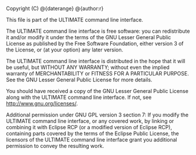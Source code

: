 Copyright (C) @{daterange} @{author:r}

This file is part of the ULTIMATE command line interface.

The ULTIMATE command line interface is free software: you can redistribute it and/or modify
it under the terms of the GNU Lesser General Public License as published
by the Free Software Foundation, either version 3 of the License, or
(at your option) any later version.

The ULTIMATE command line interface is distributed in the hope that it will be useful,
but WITHOUT ANY WARRANTY; without even the implied warranty of
MERCHANTABILITY or FITNESS FOR A PARTICULAR PURPOSE. See the
GNU Lesser General Public License for more details.

You should have received a copy of the GNU Lesser General Public License
along with the ULTIMATE command line interface. If not, see <http://www.gnu.org/licenses/>.

Additional permission under GNU GPL version 3 section 7:
If you modify the ULTIMATE command line interface, or any covered work, by linking
or combining it with Eclipse RCP (or a modified version of Eclipse RCP), 
containing parts covered by the terms of the Eclipse Public License, the 
licensors of the ULTIMATE command line interface grant you additional permission 
to convey the resulting work.

